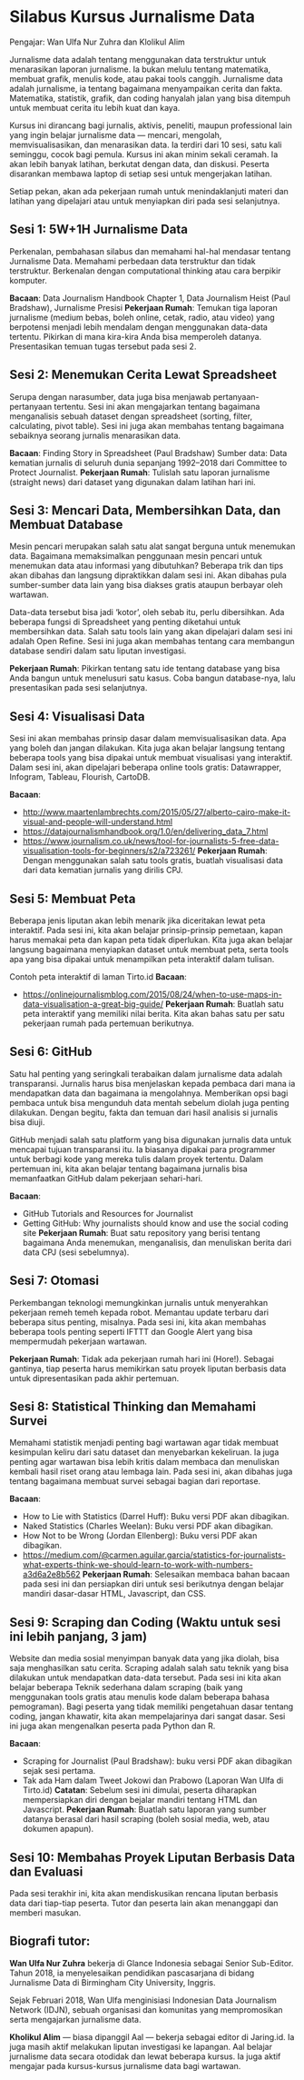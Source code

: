 # Silabus Kursus Jurnalisme Data

Pengajar: Wan Ulfa Nur Zuhra dan Klolikul Alim

Jurnalisme data adalah tentang menggunakan data terstruktur untuk menarasikan laporan jurnalisme. Ia bukan melulu tentang matematika, membuat grafik, menulis kode, atau pakai tools canggih. Jurnalisme data adalah jurnalisme, ia tentang bagaimana menyampaikan cerita dan fakta. Matematika, statistik, grafik, dan coding hanyalah jalan yang bisa ditempuh untuk membuat cerita itu lebih kuat dan kaya.

Kursus ini dirancang bagi jurnalis, aktivis, peneliti, maupun professional lain yang ingin belajar jurnalisme data — mencari, mengolah, memvisualisasikan, dan menarasikan data. Ia terdiri dari 10 sesi, satu kali seminggu, cocok bagi pemula.
Kursus ini akan minim sekali ceramah. Ia akan lebih banyak latihan, berkutat dengan data, dan diskusi. Peserta disarankan membawa laptop di setiap sesi untuk mengerjakan latihan.

Setiap pekan, akan ada pekerjaan rumah untuk menindaklanjuti materi dan latihan yang dipelajari atau untuk menyiapkan diri pada sesi selanjutnya.

## Sesi 1: 5W+1H Jurnalisme Data
Perkenalan, pembahasan silabus dan memahami hal-hal mendasar tentang Jurnalisme Data. Memahami perbedaan data terstruktur dan tidak terstruktur. Berkenalan dengan computational thinking atau cara berpikir komputer.

<b>Bacaan</b>: Data Journalism Handbook Chapter 1, Data Journalism Heist (Paul Bradshaw), Jurnalisme Presisi
<b>Pekerjaan Rumah</b>: Temukan tiga laporan jurnalisme (medium bebas, boleh online, cetak, radio, atau video) yang berpotensi menjadi lebih mendalam dengan menggunakan data-data tertentu. Pikirkan di mana kira-kira Anda bisa memperoleh datanya. Presentasikan temuan tugas tersebut pada sesi 2.

## Sesi 2: Menemukan Cerita Lewat Spreadsheet
Serupa dengan narasumber, data juga bisa menjawab pertanyaan-pertanyaan tertentu. Sesi ini akan mengajarkan tentang bagaimana menganalisis sebuah dataset dengan spreadsheet (sorting, filter, calculating, pivot table). Sesi ini juga akan membahas tentang bagaimana sebaiknya seorang jurnalis menarasikan data.

<b>Bacaan</b>: Finding Story in Spreadsheet (Paul Bradshaw)
Sumber data: Data kematian jurnalis di seluruh dunia sepanjang 1992–2018 dari Committee to Protect Journalist.
<b>Pekerjaan Rumah</b>: Tulislah satu laporan jurnalisme (straight news) dari dataset yang digunakan dalam latihan hari ini.

## Sesi 3: Mencari Data, Membersihkan Data, dan Membuat Database
Mesin pencari merupakan salah satu alat sangat berguna untuk menemukan data. Bagaimana memaksimalkan penggunaan mesin pencari untuk menemukan data atau informasi yang dibutuhkan? Beberapa trik dan tips akan dibahas dan langsung dipraktikkan dalam sesi ini. Akan dibahas pula sumber-sumber data lain yang bisa diakses gratis ataupun berbayar oleh wartawan.

Data-data tersebut bisa jadi ‘kotor’, oleh sebab itu, perlu dibersihkan. Ada beberapa fungsi di Spreadsheet yang penting diketahui untuk membersihkan data. Salah satu tools lain yang akan dipelajari dalam sesi ini adalah Open Refine.
Sesi ini juga akan membahas tentang cara membangun database sendiri dalam satu liputan investigasi.

<b>Pekerjaan Rumah</b>: Pikirkan tentang satu ide tentang database yang bisa Anda bangun untuk menelusuri satu kasus. Coba bangun database-nya, lalu presentasikan pada sesi selanjutnya.

## Sesi 4: Visualisasi Data
Sesi ini akan membahas prinsip dasar dalam memvisualisasikan data. Apa yang boleh dan jangan dilakukan. Kita juga akan belajar langsung tentang beberapa tools yang bisa dipakai untuk membuat visualisasi yang interaktif.
Dalam sesi ini, akan dipelajari beberapa online tools gratis: Datawrapper, Infogram, Tableau, Flourish, CartoDB.

<b>Bacaan</b>:
- http://www.maartenlambrechts.com/2015/05/27/alberto-cairo-make-it-visual-and-people-will-understand.html
- https://datajournalismhandbook.org/1.0/en/delivering_data_7.html
- https://www.journalism.co.uk/news/tool-for-journalists-5-free-data-visualisation-tools-for-beginners/s2/a723261/
<b>Pekerjaan Rumah</b>: Dengan menggunakan salah satu tools gratis, buatlah visualisasi data dari data kematian jurnalis yang dirilis CPJ.

## Sesi 5: Membuat Peta
Beberapa jenis liputan akan lebih menarik jika diceritakan lewat peta interaktif. Pada sesi ini, kita akan belajar prinsip-prinsip pemetaan, kapan harus memakai peta dan kapan peta tidak diperlukan. Kita juga akan belajar langsung bagaimana menyiapkan dataset untuk membuat peta, serta tools apa yang bisa dipakai untuk menampilkan peta interaktif dalam tulisan.

Contoh peta interaktif di laman Tirto.id
<b>Bacaan</b>:
- https://onlinejournalismblog.com/2015/08/24/when-to-use-maps-in-data-visualisation-a-great-big-guide/
<b>Pekerjaan Rumah</b>: Buatlah satu peta interaktif yang memiliki nilai berita. Kita akan bahas satu per satu pekerjaan rumah pada pertemuan berikutnya.

## Sesi 6: GitHub
Satu hal penting yang seringkali terabaikan dalam jurnalisme data adalah transparansi. Jurnalis harus bisa menjelaskan kepada pembaca dari mana ia mendapatkan data dan bagaimana ia mengolahnya. Memberikan opsi bagi pembaca untuk bisa mengunduh data mentah sebelum diolah juga penting dilakukan. Dengan begitu, fakta dan temuan dari hasil analisis si jurnalis bisa diuji.

GitHub menjadi salah satu platform yang bisa digunakan jurnalis data untuk mencapai tujuan transparansi itu. Ia biasanya dipakai para programmer untuk berbagi kode yang mereka tulis dalam proyek tertentu. Dalam pertemuan ini, kita akan belajar tentang bagaimana jurnalis bisa memanfaatkan GitHub dalam pekerjaan sehari-hari.

<b>Bacaan</b>:
- GitHub Tutorials and Resources for Journalist
- Getting GitHub: Why journalists should know and use the social coding site
<b>Pekerjaan Rumah</b>: Buat satu repository yang berisi tentang bagaimana Anda menemukan, menganalisis, dan menuliskan berita dari data CPJ (sesi sebelumnya).

## Sesi 7: Otomasi
Perkembangan teknologi memungkinkan jurnalis untuk menyerahkan pekerjaan remeh temeh kepada robot. Memantau update terbaru dari beberapa situs penting, misalnya. Pada sesi ini, kita akan membahas beberapa tools penting seperti IFTTT dan Google Alert yang bisa mempermudah pekerjaan wartawan.

<b>Pekerjaan Rumah</b>: Tidak ada pekerjaan rumah hari ini (Hore!). Sebagai gantinya, tiap peserta harus memikirkan satu proyek liputan berbasis data untuk dipresentasikan pada akhir pertemuan.

## Sesi 8: Statistical Thinking dan Memahami Survei
Memahami statistik menjadi penting bagi wartawan agar tidak membuat kesimpulan keliru dari satu dataset dan menyebarkan kekeliruan. Ia juga penting agar wartawan bisa lebih kritis dalam membaca dan menuliskan kembali hasil riset orang atau lembaga lain. Pada sesi ini, akan dibahas juga tentang bagaimana membuat survei sebagai bagian dari reportase.

<b>Bacaan</b>:
- How to Lie with Statistics (Darrel Huff): Buku versi PDF akan dibagikan.
- Naked Statistics (Charles Weelan): Buku versi PDF akan dibagikan.
- How Not to be Wrong (Jordan Ellenberg): Buku versi PDF akan dibagikan.
- https://medium.com/@carmen.aguilar.garcia/statistics-for-journalists-what-experts-think-we-should-learn-to-work-with-numbers-a3d6a2e8b562
<b>Pekerjaan Rumah</b>: Selesaikan membaca bahan bacaan pada sesi ini dan persiapkan diri untuk sesi berikutnya dengan belajar mandiri dasar-dasar HTML, Javascript, dan CSS.

## Sesi 9: Scraping dan Coding (Waktu untuk sesi ini lebih panjang, 3 jam)
Website dan media sosial menyimpan banyak data yang jika diolah, bisa saja menghasilkan satu cerita. Scraping adalah salah satu teknik yang bisa dilakukan untuk mendapatkan data-data tersebut. Pada sesi ini kita akan belajar beberapa Teknik sederhana dalam scraping (baik yang menggunakan tools gratis atau menulis kode dalam beberapa bahasa pemograman). Bagi peserta yang tidak memiliki pengetahuan dasar tentang coding, jangan khawatir, kita akan mempelajarinya dari sangat dasar.
Sesi ini juga akan mengenalkan peserta pada Python dan R.

<b>Bacaan</b>:
- Scraping for Journalist (Paul Bradshaw): buku versi PDF akan dibagikan sejak sesi pertama.
- Tak ada Ham dalam Tweet Jokowi dan Prabowo (Laporan Wan Ulfa di Tirto.id)
<b>Catatan</b>: Sebelum sesi ini dimulai, peserta diharapkan mempersiapkan diri dengan bejalar mandiri tentang HTML dan Javascript.
<b>Pekerjaan Rumah</b>: Buatlah satu laporan yang sumber datanya berasal dari hasil scraping (boleh sosial media, web, atau dokumen apapun).

## Sesi 10: Membahas Proyek Liputan Berbasis Data dan Evaluasi
Pada sesi terakhir ini, kita akan mendiskusikan rencana liputan berbasis data dari tiap-tiap peserta. Tutor dan peserta lain akan menanggapi dan memberi masukan.





## Biografi tutor:
<b>Wan Ulfa Nur Zuhra</b> bekerja di Glance Indonesia sebagai Senior Sub-Editor. Tahun 2018, ia menyelesaikan pendidikan pascasarjana di bidang Jurnalisme Data di Birmingham City University, Inggris.

Sejak Februari 2018, Wan Ulfa menginisiasi Indonesian Data Journalism Network (IDJN), sebuah organisasi dan komunitas yang mempromosikan serta mengajarkan jurnalisme data.

<b>Kholikul Alim</b> — biasa dipanggil Aal — bekerja sebagai editor di Jaring.id. Ia juga masih aktif melakukan liputan investigasi ke lapangan. Aal belajar jurnalisme data secara otodidak dan lewat beberapa kursus. Ia juga aktif mengajar pada kursus-kursus jurnalisme data bagi wartawan.
